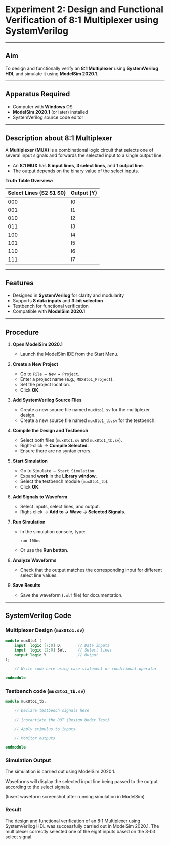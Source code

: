 # Experiment 2: Design and Functional Verification of 8:1 Multiplexer using SystemVerilog

---

## Aim  
To design and functionally verify an **8:1 Multiplexer** using **SystemVerilog HDL** and simulate it using **ModelSim 2020.1**.

---

## Apparatus Required  
- Computer with **Windows** OS  
- **ModelSim 2020.1** (or later) installed  
- SystemVerilog source code editor  

---

## Description about 8:1 Multiplexer  
A **Multiplexer (MUX)** is a combinational logic circuit that selects one of several input signals and forwards the selected input to a single output line.  
- An **8:1 MUX** has **8 input lines**, **3 select lines**, and **1 output line**.  
- The output depends on the binary value of the select inputs.  

**Truth Table Overview:**  

| Select Lines (S2 S1 S0) | Output (Y) |  
|--------------------------|------------|  
| 000                      | I0         |  
| 001                      | I1         |  
| 010                      | I2         |  
| 011                      | I3         |  
| 100                      | I4         |  
| 101                      | I5         |  
| 110                      | I6         |  
| 111                      | I7         |  

---

## Features  
- Designed in **SystemVerilog** for clarity and modularity  
- Supports **8 data inputs** and **3-bit selection**  
- Testbench for functional verification  
- Compatible with **ModelSim 2020.1**  

---

## Procedure  

1. **Open ModelSim 2020.1**  
   - Launch the ModelSim IDE from the Start Menu.  

2. **Create a New Project**  
   - Go to `File → New → Project`.  
   - Enter a project name (e.g., `MUX8to1_Project`).  
   - Set the project location.  
   - Click **OK**.  

3. **Add SystemVerilog Source Files**  
   - Create a new source file named `mux8to1.sv` for the multiplexer design.  
   - Create a new source file named `mux8to1_tb.sv` for the testbench.  

4. **Compile the Design and Testbench**  
   - Select both files (`mux8to1.sv` and `mux8to1_tb.sv`).  
   - Right-click → **Compile Selected**.  
   - Ensure there are no syntax errors.  

5. **Start Simulation**  
   - Go to `Simulate → Start Simulation`.  
   - Expand **work** in the **Library window**.  
   - Select the testbench module (`mux8to1_tb`).  
   - Click **OK**.  

6. **Add Signals to Waveform**  
   - Select inputs, select lines, and output.  
   - Right-click → **Add to → Wave → Selected Signals**.  

7. **Run Simulation**  
   - In the simulation console, type:  
     ```
     run 100ns
     ```  
   - Or use the **Run button**.  

8. **Analyze Waveforms**  
   - Check that the output matches the corresponding input for different select line values.  

9. **Save Results**  
   - Save the waveform (`.wlf` file) for documentation.  

---

## SystemVerilog Code  

### Multiplexer Design (`mux8to1.sv`)
```systemverilog
module mux8to1 (
    input  logic [7:0] D,       // Data inputs
    input  logic [2:0] Sel,     // Select lines
    output logic Y              // Output
);

    // Write code here using case statement or conditional operator

endmodule

```
### Testbench code (`mux8to1_tb.sv`)
```systemverilog
module mux8to1_tb;

    // Declare testbench signals here

    // Instantiate the DUT (Design Under Test)

    // Apply stimulus to inputs

    // Monitor outputs

endmodule
```
### Simulation Output

The simulation is carried out using ModelSim 2020.1.

Waveforms will display the selected input line being passed to the output according to the select signals.

(Insert waveform screenshot after running simulation in ModelSim)

### Result

The design and functional verification of an 8:1 Multiplexer using SystemVerilog HDL was successfully carried out in ModelSim 2020.1.
The multiplexer correctly selected one of the eight inputs based on the 3-bit select signal.
